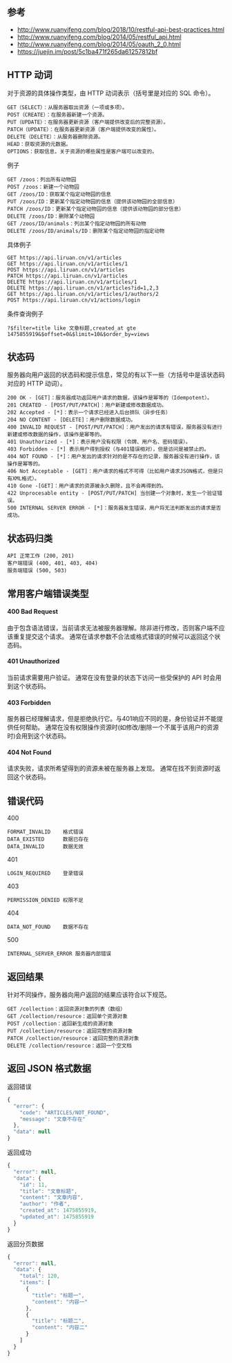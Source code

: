 ## 参考
- http://www.ruanyifeng.com/blog/2018/10/restful-api-best-practices.html
- http://www.ruanyifeng.com/blog/2014/05/restful_api.html  
- http://www.ruanyifeng.com/blog/2014/05/oauth_2_0.html
- https://juejin.im/post/5c1ba471f265da61257812bf

## HTTP 动词
对于资源的具体操作类型，由 HTTP 动词表示（括号里是对应的 SQL 命令）。
```
GET（SELECT）：从服务器取出资源（一项或多项）。
POST（CREATE）：在服务器新建一个资源。
PUT（UPDATE）：在服务器更新资源（客户端提供改变后的完整资源）。
PATCH（UPDATE）：在服务器更新资源（客户端提供改变的属性）。
DELETE（DELETE）：从服务器删除资源。
HEAD：获取资源的元数据。
OPTIONS：获取信息，关于资源的哪些属性是客户端可以改变的。
```

例子
```
GET /zoos：列出所有动物园
POST /zoos：新建一个动物园
GET /zoos/ID：获取某个指定动物园的信息
PUT /zoos/ID：更新某个指定动物园的信息（提供该动物园的全部信息）
PATCH /zoos/ID：更新某个指定动物园的信息（提供该动物园的部分信息）
DELETE /zoos/ID：删除某个动物园
GET /zoos/ID/animals：列出某个指定动物园的所有动物
DELETE /zoos/ID/animals/ID：删除某个指定动物园的指定动物
```

具体例子
```
GET https://api.liruan.cn/v1/articles
GET https://api.liruan.cn/v1/articles/1
POST https://api.liruan.cn/v1/articles
PATCH https://api.liruan.cn/v1/articles
DELETE https://api.liruan.cn/v1/articles/1
DELETE https://api.liruan.cn/v1/articles?id=1,2,3
GET https://api.liruan.cn/v1/articles/1/authors/2
POST https://api.liruan.cn/v1/actions/login
```

条件查询例子
```
?$filter=title like 文章标题,created_at gte 1475855919&$offset=0&$limit=10&$order_by=views
```

## 状态码
服务器向用户返回的状态码和提示信息，常见的有以下一些（方括号中是该状态码对应的 HTTP 动词）。
```
200 OK - [GET]：服务器成功返回用户请求的数据，该操作是幂等的（Idempotent）。
201 CREATED - [POST/PUT/PATCH]：用户新建或修改数据成功。
202 Accepted - [*]：表示一个请求已经进入后台排队（异步任务）
204 NO CONTENT - [DELETE]：用户删除数据成功。
400 INVALID REQUEST - [POST/PUT/PATCH]：用户发出的请求有错误，服务器没有进行新建或修改数据的操作，该操作是幂等的。
401 Unauthorized - [*]：表示用户没有权限（令牌、用户名、密码错误）。
403 Forbidden - [*] 表示用户得到授权（与401错误相对），但是访问是被禁止的。
404 NOT FOUND - [*]：用户发出的请求针对的是不存在的记录，服务器没有进行操作，该操作是幂等的。
406 Not Acceptable - [GET]：用户请求的格式不可得（比如用户请求JSON格式，但是只有XML格式）。
410 Gone -[GET]：用户请求的资源被永久删除，且不会再得到的。
422 Unprocesable entity - [POST/PUT/PATCH] 当创建一个对象时，发生一个验证错误。
500 INTERNAL SERVER ERROR - [*]：服务器发生错误，用户将无法判断发出的请求是否成功。
```

## 状态码归类
```
API 正常工作 (200, 201)
客户端错误 (400, 401, 403, 404)
服务端错误 (500, 503)
```

## 常用客户端错误类型
#### 400 Bad Request
由于包含语法错误，当前请求无法被服务器理解。除非进行修改，否则客户端不应该重复提交这个请求。
通常在请求参数不合法或格式错误的时候可以返回这个状态码。

#### 401 Unauthorized
当前请求需要用户验证。
通常在没有登录的状态下访问一些受保护的 API 时会用到这个状态码。

#### 403 Forbidden
服务器已经理解请求，但是拒绝执行它。与401响应不同的是，身份验证并不能提供任何帮助。
通常在没有权限操作资源时(如修改/删除一个不属于该用户的资源时)会用到这个状态码。

#### 404 Not Found
请求失败，请求所希望得到的资源未被在服务器上发现。
通常在找不到资源时返回这个状态码。

## 错误代码
400
```
FORMAT_INVALID    格式错误
DATA_EXISTED      数据已存在
DATA_INVALID      数据无效
```
401
```
LOGIN_REQUIRED    登录错误
```
403
```
PERMISSION_DENIED 权限不足
```
404
```
DATA_NOT_FOUND    数据不存在
```
500
```
INTERNAL_SERVER_ERROR 服务器内部错误
```

## 返回结果
针对不同操作，服务器向用户返回的结果应该符合以下规范。
```
GET /collection：返回资源对象的列表（数组）
GET /collection/resource：返回单个资源对象
POST /collection：返回新生成的资源对象
PUT /collection/resource：返回完整的资源对象
PATCH /collection/resource：返回完整的资源对象
DELETE /collection/resource：返回一个空文档
```

## 返回 JSON 格式数据
返回错误
```js
{
  "error": {
    "code": "ARTICLES/NOT_FOUND",
    "message": "文章不存在"
  },
  "data": null
}
```

返回成功
```js
{
  "error": null,
  "data": {
    "id": 11,
    "title": "文章标题",
    "content": "文章内容",
    "author": "作者",
    "created_at": 1475855919,
    "updated_at": 1475855919
  }
}
```

返回分页数据
```js
{
  "error": null,
  "data": {
    "total": 120,
    "items": [
      {
        "title": "标题一",
        "content": "内容一"
      },
      {
        "title": "标题二",
        "content": "内容二"
      }
    ]
  }
}
```
